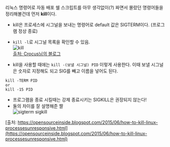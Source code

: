 리눅스 명령어로 자동 배포 쉘 스크립트를 아무 생각없이(?) 짜면서 몰랐던 명령어들을 정리해볼건데 먼저 **kill**이다.

- kill은 프로세스에 시그널을 보내는 명령어로 default 값은 SIGTERM이다. (프로그램 정상 종료)
- `kill -l`로 시그널 목록을 확인할 수 있음. </br>
![kill](https://img1.daumcdn.net/thumb/R1280x0/?scode=mtistory2&fname=http%3A%2F%2Fcfile23.uf.tistory.com%2Fimage%2F220FA846565B0BA82E1D6F) </br>
[출처: Crocus님의 블로그](https://www.crocus.co.kr/245)

- kill을 사용할 때에는 `kill -(보낼 시그널) PID` 이렇게 사용한다. 이때 보낼 시그널은 숫자로 지정해도 되고 SIG를 빼고 이름을 넣어도 된다.
```
kill -TERM PID
or
kill -15 PID
```
- 프로그램을 종료 시킬때는 강제 종료시키는 SIGKILL은 권장되지 않는다!
- 둘의 차이를 잘 설명해준 짤 </br>
![sigterm sigkill](https://i.imgur.com/Zk0uRIb.png?1)


[출처: https://opensourceinside.blogspot.com/2015/06/how-to-kill-linux-processesunresponsive.html](https://opensourceinside.blogspot.com/2015/06/how-to-kill-linux-processesunresponsive.html)

